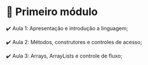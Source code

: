 # :checkered_flag: Primeiro módulo

:heavy_check_mark: Aula 1: Apresentação e introdução a linguagem;

:heavy_check_mark: Aula 2: Métodos, construtores e controles de acesso;

:heavy_check_mark: Aula 3: Arrays, ArrayLists e controle de fluxo;
